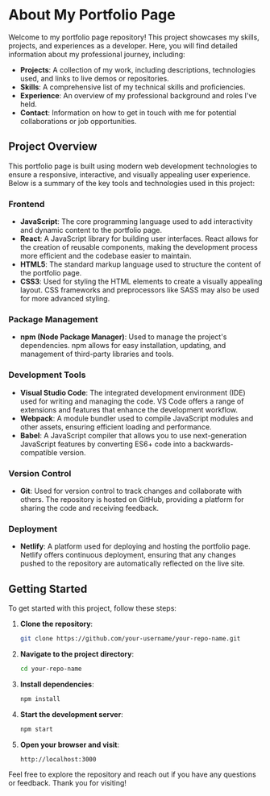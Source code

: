 # About My Portfolio Page

Welcome to my portfolio page repository! This project showcases my skills, projects, and experiences as a developer. Here, you will find detailed information about my professional journey, including:

- **Projects**: A collection of my work, including descriptions, technologies used, and links to live demos or repositories.
- **Skills**: A comprehensive list of my technical skills and proficiencies.
- **Experience**: An overview of my professional background and roles I've held.
- **Contact**: Information on how to get in touch with me for potential collaborations or job opportunities.

## Project Overview

This portfolio page is built using modern web development technologies to ensure a responsive, interactive, and visually appealing user experience. Below is a summary of the key tools and technologies used in this project:

### Frontend

- **JavaScript**: The core programming language used to add interactivity and dynamic content to the portfolio page.
- **React**: A JavaScript library for building user interfaces. React allows for the creation of reusable components, making the development process more efficient and the codebase easier to maintain.
- **HTML5**: The standard markup language used to structure the content of the portfolio page.
- **CSS3**: Used for styling the HTML elements to create a visually appealing layout. CSS frameworks and preprocessors like SASS may also be used for more advanced styling.

### Package Management

- **npm (Node Package Manager)**: Used to manage the project's dependencies. npm allows for easy installation, updating, and management of third-party libraries and tools.

### Development Tools

- **Visual Studio Code**: The integrated development environment (IDE) used for writing and managing the code. VS Code offers a range of extensions and features that enhance the development workflow.
- **Webpack**: A module bundler used to compile JavaScript modules and other assets, ensuring efficient loading and performance.
- **Babel**: A JavaScript compiler that allows you to use next-generation JavaScript features by converting ES6+ code into a backwards-compatible version.

### Version Control

- **Git**: Used for version control to track changes and collaborate with others. The repository is hosted on GitHub, providing a platform for sharing the code and receiving feedback.

### Deployment

- **Netlify**: A platform used for deploying and hosting the portfolio page. Netlify offers continuous deployment, ensuring that any changes pushed to the repository are automatically reflected on the live site.

## Getting Started

To get started with this project, follow these steps:

1. **Clone the repository**:
    ```bash
    git clone https://github.com/your-username/your-repo-name.git
    ```

2. **Navigate to the project directory**:
    ```bash
    cd your-repo-name
    ```

3. **Install dependencies**:
    ```bash
    npm install
    ```

4. **Start the development server**:
    ```bash
    npm start
    ```

5. **Open your browser and visit**:
    ```
    http://localhost:3000
    ```

Feel free to explore the repository and reach out if you have any questions or feedback. Thank you for visiting!